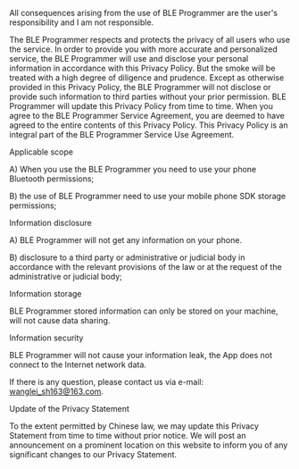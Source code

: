 All consequences arising from the use of BLE Programmer are the user's responsibility and I am not responsible.

The BLE Programmer respects and protects the privacy of all users who use the service. In order to provide you with more accurate and personalized service, the BLE Programmer will use and disclose your personal information in accordance with this Privacy Policy. But the smoke will be treated with a high degree of diligence and prudence. Except as otherwise provided in this Privacy Policy, the BLE Programmer will not disclose or provide such information to third parties without your prior permission. BLE Programmer will update this Privacy Policy from time to time. When you agree to the BLE Programmer Service Agreement, you are deemed to have agreed to the entire contents of this Privacy Policy. This Privacy Policy is an integral part of the BLE Programmer Service Use Agreement.

Applicable scope

A) When you use the BLE Programmer you need to use your phone Bluetooth permissions;

B) the use of BLE Programmer need to use your mobile phone SDK storage permissions;

Information disclosure

  A) BLE Programmer will not get any information on your phone.

  B) disclosure to a third party or administrative or judicial body in accordance with the relevant provisions of the law or at the request of the administrative or judicial body;

Information storage

  BLE Programmer stored information can only be stored on your machine, will not cause data sharing.

Information security

  BLE Programmer will not cause your information leak, the App does not connect to the Internet network data.

If there is any question, please contact us via e-mail: wanglei_sh163@163.com.

Update of the Privacy Statement

To the extent permitted by Chinese law, we may update this Privacy Statement from time to time without prior notice. We will post an announcement on a prominent location on this website to inform you of any significant changes to our Privacy Statement.

